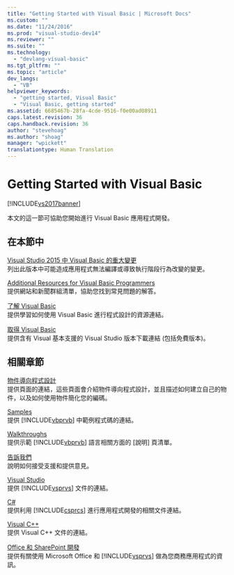 ```yaml
---
title: "Getting Started with Visual Basic | Microsoft Docs"
ms.custom: ""
ms.date: "11/24/2016"
ms.prod: "visual-studio-dev14"
ms.reviewer: ""
ms.suite: ""
ms.technology: 
  - "devlang-visual-basic"
ms.tgt_pltfrm: ""
ms.topic: "article"
dev_langs: 
  - "VB"
helpviewer_keywords: 
  - "getting started, Visual Basic"
  - "Visual Basic, getting started"
ms.assetid: 6685467b-28fa-4cde-9516-f0e00ad08911
caps.latest.revision: 36
caps.handback.revision: 36
author: "stevehoag"
ms.author: "shoag"
manager: "wpickett"
translationtype: Human Translation
---
```

# Getting Started with Visual Basic
[!INCLUDE[vs2017banner](../../csharp/includes/vs2017banner.md)]

本文的這一節可協助您開始進行 Visual Basic 應用程式開發。  
  
## 在本節中  
 [Visual Studio 2015 中 Visual Basic 的重大變更](../../visual-basic/getting-started/breaking-changes-in-visual-studio-2015.md)  
 列出此版本中可能造成應用程式無法編譯或導致執行階段行為改變的變更。  
  
 [Additional Resources for Visual Basic Programmers](../../visual-basic/getting-started/additional-resources.md)  
 提供網站和新聞群組清單，協助您找到常見問題的解答。  
  
 [了解 Visual Basic](http://msdn.microsoft.com/vstudio/hh388573.aspx)  
 提供學習如何使用 Visual Basic 進行程式設計的資源連結。  
  
 [取得 Visual Basic](https://www.visualstudio.com/en-us/downloads/download-visual-studio-vs.aspx)  
 提供含有 Visual 基本支援的 Visual Studio 版本下載連結 \(包括免費版本\)。  
  
## 相關章節  
 [物件導向程式設計](../Topic/Object-Oriented%20Programming%20\(C%23%20and%20Visual%20Basic\).md)  
 提供頁面的連結，這些頁面會介紹物件導向程式設計，並且描述如何建立自己的物件，以及如何使用物件簡化您的編碼。  
  
 [Samples](../../visual-basic/sample-applications.md)  
 提供 [!INCLUDE[vbprvb](../../csharp/programming-guide/concepts/linq/includes/vbprvb_md.md)] 中範例程式碼的連結。  
  
 [Walkthroughs](../../visual-basic/walkthroughs.md)  
 提供示範 [!INCLUDE[vbprvb](../../csharp/programming-guide/concepts/linq/includes/vbprvb_md.md)] 語言相關方面的 \[說明\] 頁清單。  
  
 [告訴我們](/visual-studio/ide/talk-to-us)  
 說明如何接受支援和提供意見。  
  
 [Visual Studio](http://msdn.microsoft.com/zh-tw/06ddebea-2c83-4a45-bb48-6264c797ed93)  
 提供 [!INCLUDE[vsprvs](../../csharp/includes/vsprvs_md.md)] 文件的連結。  
  
 [C\#](../../csharp/csharp.md)  
 提供利用 [!INCLUDE[csprcs](../../csharp/includes/csprcs_md.md)] 進行應用程式開發的相關文件連結。  
  
 [Visual C\+\+](/visual-cpp/top/visual-cpp-in-visual-studio-2015)  
 提供 Visual C\+\+ 文件的連結。  
  
 [Office 和 SharePoint 開發](/office-dev/office-dev/office-and-sharepoint-development-in-visual-studio)  
 提供有關使用 Microsoft Office 和 [!INCLUDE[vsprvs](../../csharp/includes/vsprvs_md.md)] 做為您商務應用程式的資訊。